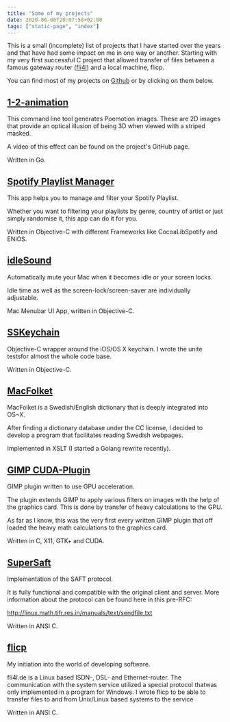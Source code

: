 ```yaml
---
title: "Some of my projects"
date: 2020-06-06T20:07:58+02:00
tags: ["static-page", "index"]
---
```


This is a small (incomplete) list of projects that I have started over the years and that have had some impact on me in one way or another.
Starting with my very first successful C project that allowed transfer of files between a famous gateway router ([fli4l](https://fli4l.de)) and a local machine, flicp.

You can find most of my projects on [Github](https://github.com) or by clicking on them below.

## [1-2-animation](https://hashier.github.io/1-2-animation/)

This command line tool generates Poemotion images.
These are 2D images that provide an optical illusion of being 3D when viewed with a striped masked.

A video of this effect can be found on the project's GitHub page.

Written in Go.

## [Spotify Playlist Manager](https://hashier.github.io/Bucketify/)

This app helps you to manage and filter your Spotify Playlist.

Whether you want to filtering your playlists by genre, country of artist or just simply randomise it, this app can do it for you.

Written in Objective-C with different Frameworks like CocoaLibSpotify and ENiOS.

## [idleSound](https://hashier.github.io/idleSound/)

Automatically mute your Mac when it becomes idle or your screen locks.

Idle time as well as the screen-lock/screen-saver are individually adjustable.

Mac Menubar UI App, written in Objective-C.

## [SSKeychain](https://github.com/soffes/sskeychain/)

Objective-C wrapper around the iOS/OS X keychain.
I wrote the unite testsfor almost the whole code base.

Written in Objective-C.

## [MacFolket](https://hashier.github.io/MacFolket/)

MacFolket is a Swedish/English dictionary that is deeply integrated into OS~X.

After finding a dictionary database under the CC license, I decided to develop a program that facilitates reading Swedish webpages.

Implemented in XSLT (I started a Golang rewrite recently).

## [GIMP CUDA-Plugin](https://github.com/hashier/gicu/)

GIMP plugin written to use GPU acceleration.

The plugin extends GIMP to apply various filters on images with the help of the graphics card.
This is done by transfer of heavy calculations to the GPU.

As far as I know, this was the very first every written GIMP plugin
that off loaded the heavy math calculations to the graphics card.

Written in C, X11, GTK+ and CUDA.

## [SuperSaft](https://github.com/hashier/SuperSaft/)

Implementation of the SAFT protocol.

It is fully functional and compatible with the original client and server.
More information about the protocol can be found here in this pre-RFC:

<http://linux.math.tifr.res.in/manuals/text/sendfile.txt>

Written in ANSI C.

## [flicp](https://www.fli4l.de/)

My initiation into the world of developing software.

fli4l.de is a Linux based ISDN-, DSL- and Ethernet-router.
The communication with the system service utilized a special
protocol thatwas only implemented in a program for Windows.
I wrote flicp to be able to transfer files to and from Unix/Linux
based systems to the service

Written in ANSI C.
